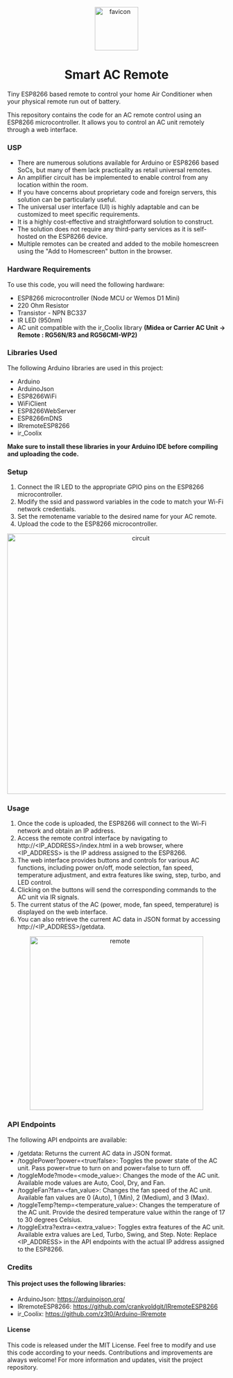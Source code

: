 <p align="center">
<img src="https://github.com/arindum755/SmartACRemote/assets/137756163/caf8f55b-1694-4f73-85cc-bb788482b454.png" alt="favicon" width="100">
</p>
<h1 align="center">Smart AC Remote</h1>

Tiny ESP8266 based remote to control your home Air Conditioner when your physical remote run out of battery.

This repository contains the code for an AC remote control using an ESP8266 microcontroller. It allows you to control an AC unit remotely through a web interface.

### USP

- There are numerous solutions available for Arduino or ESP8266 based SoCs, but many of them lack practicality as retail      universal remotes.
- An amplifier circuit has be implemented to enable control from any location within the room.
- If you have concerns about proprietary code and foreign servers, this solution can be particularly useful.
- The universal user interface (UI) is highly adaptable and can be customized to meet specific requirements.
- It is a highly cost-effective and straightforward solution to construct.
- The solution does not require any third-party services as it is self-hosted on the ESP8266 device.
- Multiple remotes can be created and added to the mobile homescreen using the "Add to Homescreen" button in the browser.

### Hardware Requirements

To use this code, you will need the following hardware:
-	ESP8266 microcontroller (Node MCU or Wemos D1 Mini)
-	220 Ohm Resistor
-	Transistor - NPN BC337
- IR LED (950nm)
-	AC unit compatible with the ir_Coolix library  **(Midea or Carrier AC Unit -> Remote : RG56N/R3 and RG56CMI-WP2)**

### Libraries Used

The following Arduino libraries are used in this project:
-	Arduino
- ArduinoJson
-	ESP8266WiFi
-	WiFiClient
-	ESP8266WebServer
-	ESP8266mDNS
-	IRremoteESP8266
-	ir_Coolix

**Make sure to install these libraries in your Arduino IDE before compiling and uploading the code.**

### Setup
1.	Connect the IR LED to the appropriate GPIO pins on the ESP8266 microcontroller.
2.	Modify the ssid and password variables in the code to match your Wi-Fi network credentials.
3.	Set the remotename variable to the desired name for your AC remote.
4.	Upload the code to the ESP8266 microcontroller.

<p align="center">
<img src="https://github.com/arindum755/SmartACRemote/assets/137756163/993bae8b-1846-436d-a0ae-360cb11e69b8.png" alt="circuit" width="600">
</p>

### Usage
1.	Once the code is uploaded, the ESP8266 will connect to the Wi-Fi network and obtain an IP address.
2.	Access the remote control interface by navigating to http://<IP_ADDRESS>/index.html in a web browser, where <IP_ADDRESS> is the IP address assigned to the ESP8266.
3.	The web interface provides buttons and controls for various AC functions, including power on/off, mode selection, fan speed, temperature adjustment, and extra features like swing, step, turbo, and LED control.
4.	Clicking on the buttons will send the corresponding commands to the AC unit via IR signals.
5.	The current status of the AC (power, mode, fan speed, temperature) is displayed on the web interface.
6.	You can also retrieve the current AC data in JSON format by accessing http://<IP_ADDRESS>/getdata.

<p align="center">
<img src="https://github.com/arindum755/SmartACRemote/assets/137756163/35d8e35b-0e05-46a3-87ea-4228ef75de2f.png" alt="remote" width="400">
</p>

### API Endpoints
The following API endpoints are available:
-	/getdata: Returns the current AC data in JSON format.
-	/togglePower?power=<true/false>: Toggles the power state of the AC unit. Pass power=true to turn on and power=false to turn off.
-	/toggleMode?mode=<mode_value>: Changes the mode of the AC unit. Available mode values are Auto, Cool, Dry, and Fan.
-	/toggleFan?fan=<fan_value>: Changes the fan speed of the AC unit. Available fan values are 0 (Auto), 1 (Min), 2 (Medium), and 3 (Max).
-	/toggleTemp?temp=<temperature_value>: Changes the temperature of the AC unit. Provide the desired temperature value within the range of 17 to 30 degrees Celsius.
-	/toggleExtra?extra=<extra_value>: Toggles extra features of the AC unit. Available extra values are Led, Turbo, Swing, and Step.
Note: Replace <IP_ADDRESS> in the API endpoints with the actual IP address assigned to the ESP8266.
### Credits
#### This project uses the following libraries:
-	ArduinoJson: https://arduinojson.org/
-	IRremoteESP8266: https://github.com/crankyoldgit/IRremoteESP8266
-	ir_Coolix: https://github.com/z3t0/Arduino-IRremote
  
#### License
This code is released under the MIT License.
Feel free to modify and use this code according to your needs. Contributions and improvements are always welcome!
For more information and updates, visit the project repository.

